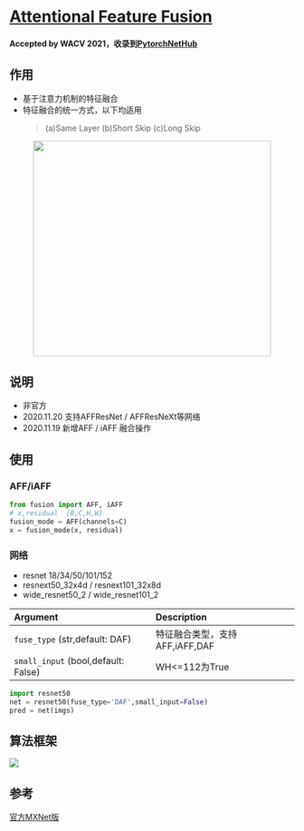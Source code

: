 # [Attentional Feature Fusion](https://arxiv.org/abs/2009.14082)
#### Accepted by WACV 2021，收录到[PytorchNetHub](https://github.com/bobo0810/PytorchNetHub)

## 作用
- 基于注意力机制的特征融合
- 特征融合的统一方式，以下均适用
    > (a)Same Layer  (b)Short Skip    (c)Long Skip

<div align="center">
<img src="https://github.com/bobo0810/AFF/blob/main/imgs/app.png" width="420px"  height="380px" alt="" >
</div>


## 说明
- 非官方
- 2020.11.20 支持AFFResNet / AFFResNeXt等网络
- 2020.11.19 新增AFF / iAFF 融合操作

## 使用

### AFF/iAFF
```python
from fusion import AFF, iAFF
# x,residual  [B,C,H,W]
fusion_mode = AFF(channels=C)
x = fusion_mode(x, residual)
```

### 网络
- resnet 18/34/50/101/152
- resnext50_32x4d / resnext101_32x8d
- wide_resnet50_2 / wide_resnet101_2


| **Argument**    | **Description** |
| :-------------- | :-------------- |
| `fuse_type` (str,default: DAF) | 特征融合类型，支持AFF,iAFF,DAF |
| `small_input` (bool,default: False) | WH<=112为True |


```python
import resnet50
net = resnet50(fuse_type='DAF',small_input=False)
pred = net(imgs)
```

## 算法框架
![](https://github.com/bobo0810/AFF/blob/main/imgs/AFF.png)

## 参考
 [官方MXNet版](https://github.com/YimianDai/open-aff)











